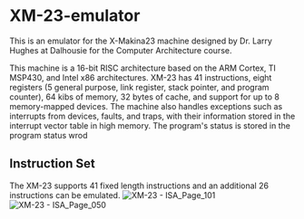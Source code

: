# XM-23-emulator
This is an emulator for the X-Makina23 machine designed by Dr. Larry Hughes at Dalhousie for the Computer Architecture course.

This machine is a 16-bit RISC architecture based on the ARM Cortex, TI MSP430, and Intel x86 architectures. XM-23 has 41 instructions, eight registers (5 general purpose, link register, stack pointer, and program counter), 64 kibs of memory, 32 bytes of cache, and support for up to 8 memory-mapped devices. The machine also handles exceptions such as interrupts from devices, faults, and traps, with their information stored in the interrupt vector table in high memory. The program's status is stored in the program status wrod

## Instruction Set
The XM-23 supports 41 fixed length instructions and an additional 26 instructions can be emulated.
![XM-23 - ISA_Page_101](https://github.com/ahmedabdin08/XM-23-emulator/assets/97932039/85e6fcc3-bc46-4c3f-a1bd-36dba21b904b)
![XM-23 - ISA_Page_050](https://github.com/ahmedabdin08/XM-23-emulator/assets/97932039/1c240685-97a6-477f-82c1-f95ccf16cc3c)
